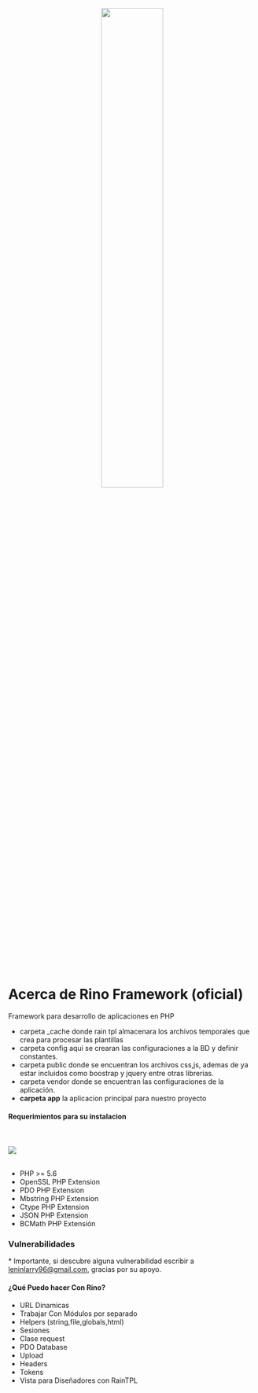 <div align="center"><img src="http://opticanuevavision.pe/web/data/rino-logo.png" width="50%"></div>
<h1>Acerca de Rino Framework (oficial)</h1>

Framework para desarrollo de aplicaciones en PHP 



- carpeta _cache donde rain tpl almacenara los archivos temporales que crea para procesar las plantillas
- carpeta config aqui se crearan las configuraciones a la BD y definir constantes.
- carpeta public donde se encuentran los archivos css,js, ademas de ya estar incluidos como boostrap y jquery entre otras librerias.
- carpeta vendor donde se encuentran las configuraciones de la aplicación.
- <b>carpeta app</b> la aplicacion principal para nuestro proyecto


<h4>Requerimientos para su instalacion</h4>

<br><br><img src="http://opticanuevavision.pe/web/data/rino-flujo.png"><br><br>

- PHP >= 5.6
- OpenSSL PHP Extension
- PDO PHP Extension
- Mbstring PHP Extension
- Ctype PHP Extension
- JSON PHP Extension
- BCMath PHP Extensión

<h3>Vulnerabilidades</h3>
* Importante, si descubre alguna vulnerabilidad escribir a <a href="mailto:leninlarry96@gmail.com">leninlarry96@gmail.com</a>, gracias por su apoyo.


<h4>¿Qué Puedo hacer Con Rino?</h4>
<ul>
  <li>URL Dinamicas</li>
  <li>Trabajar Con Módulos por separado</li>
  <li>Helpers (string,file,globals,html)</li>
  <li>Sesiones</li>
  <li>Clase request</li>
  <li>PDO Database</li>
  <li>Upload</li>
  <li>Headers</li>
  <li>Tokens</li>
  <li>Vista para Diseñadores con RainTPL</li>
</ul>

